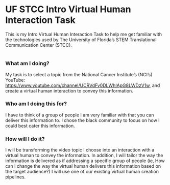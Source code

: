 # UF STCC Intro Virtual Human Interaction Task
This is my Intro Virtual Human Interaction Task to help me get familiar with the technologies used by The University of Florida’s STEM Translational Communication Center (STCC). 

#

### What am I doing?
My task is to select a topic from the National Cancer Institute’s (NCI’s) YouTube:
https://www.youtube.com/channel/UCRVdFy0DLWhIApG8LWDzV1w, and create a virtual human interaction to convey this information.

### Who am I doing this for?
I have to think of a group of people I am very familiar with that you can deliver this information to. I chose the black community to focus on how I could best cater this information.

### How will I do it?
I will be transforming the video topic I choose into an interaction with a virtual human to convey the information. In addition, I will tailor the way the information is delivered as if addressing a specific group of people (ie, How can I change the way the virtual human delivers this information based on the target audience?)
I will use one of our existing virtual human creation pipelines.

